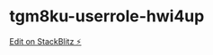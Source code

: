 # tgm8ku-userrole-hwi4up

[Edit on StackBlitz ⚡️](https://stackblitz.com/edit/tgm8ku-userrole-hwi4up)